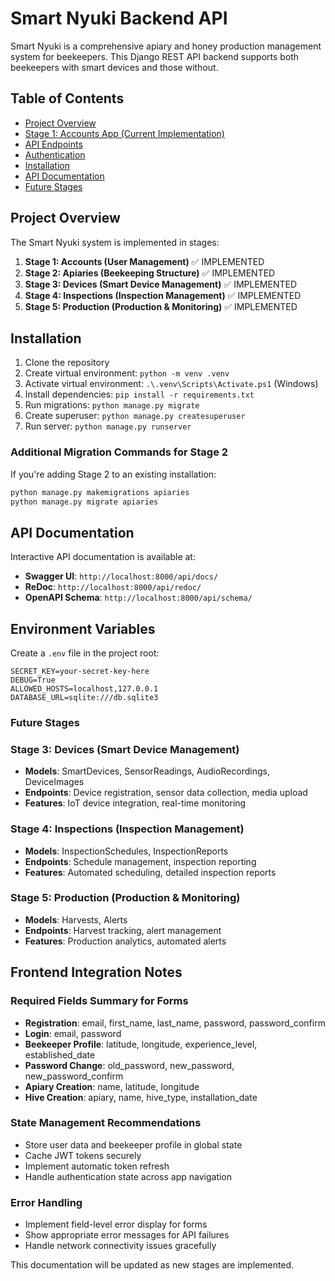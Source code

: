 # Smart Nyuki Backend API

Smart Nyuki is a comprehensive apiary and honey production management system for beekeepers. This Django REST API backend supports both beekeepers with smart devices and those without.

## Table of Contents

- [Project Overview](#project-overview)
- [Stage 1: Accounts App (Current Implementation)](#stage-1-accounts-app-current-implementation)
- [API Endpoints](#api-endpoints)
- [Authentication](#authentication)
- [Installation](#installation)
- [API Documentation](#api-documentation)
- [Future Stages](#future-stages)

## Project Overview

The Smart Nyuki system is implemented in stages:

1. **Stage 1: Accounts (User Management)** ✅ IMPLEMENTED
2. **Stage 2: Apiaries (Beekeeping Structure)** ✅ IMPLEMENTED
3. **Stage 3: Devices (Smart Device Management)** ✅ IMPLEMENTED
4. **Stage 4: Inspections (Inspection Management)** ✅ IMPLEMENTED
5. **Stage 5: Production (Production & Monitoring)** ✅ IMPLEMENTED

## Installation

1. Clone the repository
2. Create virtual environment: `python -m venv .venv`
3. Activate virtual environment: `.\.venv\Scripts\Activate.ps1` (Windows)
4. Install dependencies: `pip install -r requirements.txt`
5. Run migrations: `python manage.py migrate`
6. Create superuser: `python manage.py createsuperuser`
7. Run server: `python manage.py runserver`

### Additional Migration Commands for Stage 2

If you're adding Stage 2 to an existing installation:

```bash
python manage.py makemigrations apiaries
python manage.py migrate apiaries
```

## API Documentation

Interactive API documentation is available at:

- **Swagger UI**: `http://localhost:8000/api/docs/`
- **ReDoc**: `http://localhost:8000/api/redoc/`
- **OpenAPI Schema**: `http://localhost:8000/api/schema/`

## Environment Variables

Create a `.env` file in the project root:

```
SECRET_KEY=your-secret-key-here
DEBUG=True
ALLOWED_HOSTS=localhost,127.0.0.1
DATABASE_URL=sqlite:///db.sqlite3
```

### Future Stages

### Stage 3: Devices (Smart Device Management)

- **Models**: SmartDevices, SensorReadings, AudioRecordings, DeviceImages
- **Endpoints**: Device registration, sensor data collection, media upload
- **Features**: IoT device integration, real-time monitoring

### Stage 4: Inspections (Inspection Management)

- **Models**: InspectionSchedules, InspectionReports
- **Endpoints**: Schedule management, inspection reporting
- **Features**: Automated scheduling, detailed inspection reports

### Stage 5: Production (Production & Monitoring)

- **Models**: Harvests, Alerts
- **Endpoints**: Harvest tracking, alert management
- **Features**: Production analytics, automated alerts

## Frontend Integration Notes

### Required Fields Summary for Forms

- **Registration**: email, first_name, last_name, password, password_confirm
- **Login**: email, password
- **Beekeeper Profile**: latitude, longitude, experience_level, established_date
- **Password Change**: old_password, new_password, new_password_confirm
- **Apiary Creation**: name, latitude, longitude
- **Hive Creation**: apiary, name, hive_type, installation_date

### State Management Recommendations

- Store user data and beekeeper profile in global state
- Cache JWT tokens securely
- Implement automatic token refresh
- Handle authentication state across app navigation

### Error Handling

- Implement field-level error display for forms
- Show appropriate error messages for API failures
- Handle network connectivity issues gracefully

This documentation will be updated as new stages are implemented.
